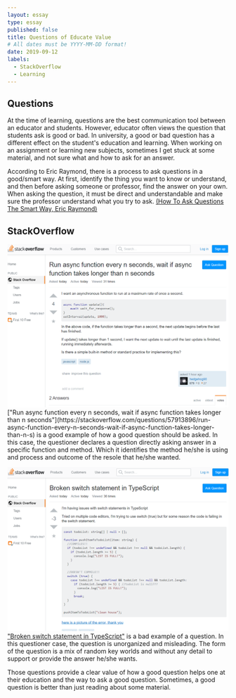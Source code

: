 ```yaml
---
layout: essay
type: essay
published: false
title: Questions of Educate Value
# All dates must be YYYY-MM-DD format!
date: 2019-09-12
labels:
  - StackOverflow
  - Learning
---
```


## Questions
  At the time of learning, questions are the best communication tool between an educator and students. However, educator often views the question that students ask is good or bad. In university, a good or bad question has a different effect on the student's education and learning.  When working on an assignment or learning new subjects, sometimes I get stuck at some material, and not sure what and how to ask for an answer.

  According to Eric Raymond, there is a process to ask questions in a good/smart way. At first, identify the thing you want to know or understand, and then before asking someone or professor, find the answer on your own. When asking the question, it must be direct and understandable and make sure the professor understand what you try to ask. [(How To Ask Questions The Smart Way, Eric Raymond)](http://www.catb.org/esr/faqs/smart-questions.html)

## StackOverflow

<img class="ui floated rounded image" src="../images/goodQ.PNG"> 
["Run async function every n seconds, wait if async function takes longer than n seconds"](https://stackoverflow.com/questions/57913896/run-async-function-every-n-seconds-wait-if-async-function-takes-longer-than-n-s) is a good example of how a good question should be asked. In this case, the questioner declares a question directly asking answer in a specific function and method. Which it identifies the method he/she is using and process and outcome of the resole that he/she wanted.

<img class="ui floated rounded image" src="../images/badQ.PNG"> ["Broken switch statement in TypeScript"](https://stackoverflow.com/questions/57914904/broken-switch-statement-in-typescript) is a bad example of a question. In this questioner case, the question is unorganized and misleading. The form of the question is a mix of random key worlds and without any detail to support or provide the answer he/she wants.

Those questions provide a clear value of how a good question helps one at their education and the way to ask a good question. Sometimes, a good question is better than just reading about some material.

